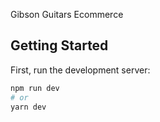 Gibson Guitars Ecommerce

## Getting Started

First, run the development server:

```bash
npm run dev
# or
yarn dev
```